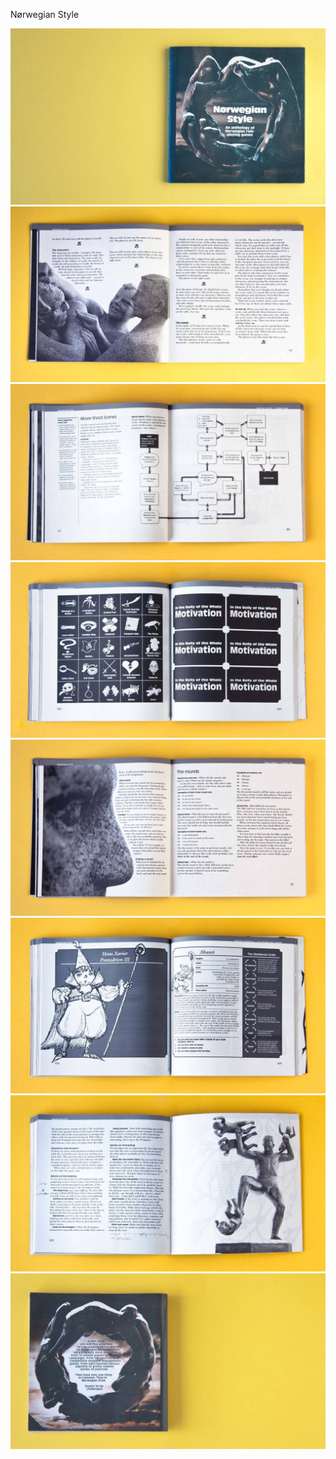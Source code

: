 <!-- vim: set ft=markdown spl=en spell :-->
Nørwegian Style

![front cover](norwegianstyle00.jpg)
![text wrap photo](norwegianstyle01.jpg)
![flow chart spread](norwegianstyle04.jpg)
![whale actions](norwegianstyle08.jpg)
![text wrap photo](norwegianstyle03.jpg)
![hans xavier](norwegianstyle09.jpg)
![text wrap photo](norwegianstyle12.jpg)
![back cover](norwegianstyle13.jpg)
